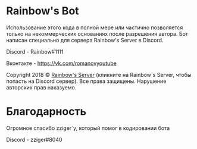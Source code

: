 # Rainbow's Bot
Использование этого кода в полной мере или частично позволяется только на некоммерческих основаниях после разрешения автора. Бот написан специально для сервера Rainbow's Server в Discord.

Discord - Rainbow#1111

Вконтакте - https://vk.com/romanovyoutube

Copyright 2018 © [Rainbow's Server](https://discord.gg/qZWdVRj) (кликните на Rainbow`s Server, чтобы попасть на Discord сервер). Все права защищены.
Нарушение авторских прав наказуемо.

# Благодарность

Огромное спасибо zziger`у, который помог в кодировании бота

Discord - zziger#8040
